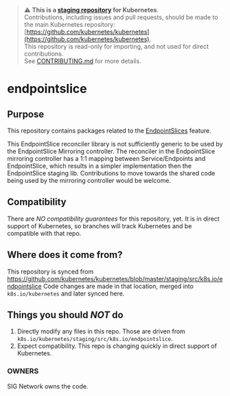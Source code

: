 > ⚠️ **This is a [staging repository](https://git.k8s.io/kubernetes/staging#external-repository-staging-area) for Kubernetes**.  
> Contributions, including issues and pull requests, should be made to the main Kubernetes repository: [https://github.com/kubernetes/kubernetes](https://github.com/kubernetes/kubernetes).  
> This repository is read-only for importing, and not used for direct contributions.  
> See [CONTRIBUTING.md](./CONTRIBUTING.md) for more details.

# endpointslice

## Purpose

This repository contains packages related to the [EndpointSlices](https://github.com/kubernetes/enhancements/tree/master/keps/sig-network/0752-endpointslices)
feature.

This EndpointSlice reconciler library is not sufficiently generic to be used by
the EndpointSlice Mirroring controller. The reconciler in the EndpointSlice
mirroring controller has a 1:1 mapping between Service/Endpoints and
EndpointSlice, which results in a simpler implementation then the EndpointSlice
staging lib. Contributions to move towards the shared code being used by the
mirroring controller would be welcome.

## Compatibility

There are *NO compatibility guarantees* for this repository, yet.  It is in direct support of Kubernetes, so branches
will track Kubernetes and be compatible with that repo.

## Where does it come from?

This repository is synced from https://github.com/kubernetes/kubernetes/blob/master/staging/src/k8s.io/endpointslice
Code changes are made in that location, merged into `k8s.io/kubernetes` and later synced here.

## Things you should *NOT* do

 1. Directly modify any files in this repo. Those are driven from `k8s.io/kubernetes/staging/src/k8s.io/endpointslice`.
 2. Expect compatibility. This repo is changing quickly in direct support of Kubernetes.

### OWNERS

SIG Network owns the code.
